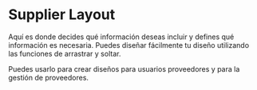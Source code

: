 # Supplier Layout

Aquí es donde decides qué información deseas incluir y defines qué información es necesaria. Puedes diseñar fácilmente tu diseño utilizando las funciones de arrastrar y soltar.

Puedes usarlo para crear diseños para usuarios proveedores y para la gestión de proveedores.
